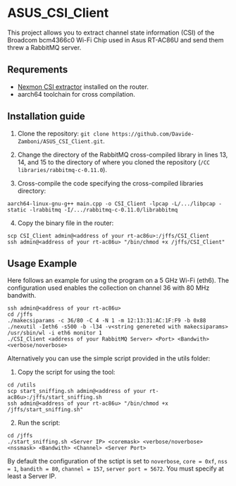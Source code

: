 # ASUS_CSI_Client
This project allows you to extract channel state information (CSI) of the Broadcom bcm4366c0 Wi-Fi Chip used in Asus RT-AC86U and send them threw a RabbitMQ server.
## Requrements
- [Nexmon CSI extractor](https://github.com/seemoo-lab/nexmon_csi) installed on the router.
- aarch64 toolchain for cross compilation.
## Installation guide
1. Clone the repository: `git clone https://github.com/Davide-Zamboni/ASUS_CSI_Client.git`.
2. Change the directory of the RabbitMQ cross-compiled library in lines 13, 14, and 15 to the directory of where you cloned the repository (`/CC libraries/rabbitmq-c-0.11.0`).

3. Cross-compile the code specifying the cross-compiled libraries directory: 
```
aarch64-linux-gnu-g++ main.cpp -o CSI_Client -lpcap -L/.../libpcap -static -lrabbitmq -I/.../rabbitmq-c-0.11.0/librabbitmq
```
4. Copy the binary file in the router:
```
scp CSI_Client admin@<address of your rt-ac86u>:/jffs/CSI_Client
ssh admin@<address of your rt-ac86u> "/bin/chmod +x /jffs/CSI_Client"
```

## Usage Example
Here follows an example for using the program on a 5 GHz Wi-Fi (eth6). The configuration used enables the collection on channel 36 with 80 MHz bandwith.
```
ssh admin@<address of your rt-ac86u>
cd /jffs
./makecsiparams -c 36/80 -C 4 -N 1 -m 12:13:31:AC:1F:F9 -b 0x88
./nexutil -Ieth6 -s500 -b -l34 -v<string genereted with makecsiparams>
/usr/sbin/wl -i eth6 monitor 1
./CSI_Client <address of your RabbitMQ Server> <Port> <Bandwith> <verbose/noverbose>
```

Alternatively you can use the simple script provided in the utils folder:
1. Copy the script for using the tool:
```
cd /utils
scp start_sniffing.sh admin@<address of your rt-ac86u>:/jffs/start_sniffing.sh
ssh admin@<address of your rt-ac86u> "/bin/chmod +x /jffs/start_sniffing.sh"
```
2. Run the script:
```
cd /jffs
./start_sniffing.sh <Server IP> <coremask> <verbose/noverbose> <nssmask> <Bandwith> <Channel> <Server Port>
```
By default the configuration of the sctipt is set to `noverbose`, `core = 0xf`, `nss = 1`, `bandith = 80`, `channel = 157`, `server port = 5672`. You must specify at least a Server IP.

